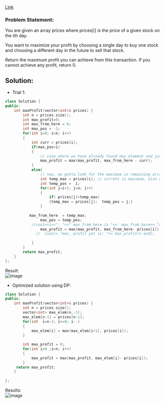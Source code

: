[Link](https://leetcode.com/problems/best-time-to-buy-and-sell-stock/)   

### Problem Statement:  
You are given an array prices where prices[i] is the price of a given stock on the ith day.

You want to maximize your profit by choosing a single day to buy one stock and choosing a different day in the future to sell that stock.

Return the maximum profit you can achieve from this transaction. If you cannot achieve any profit, return 0.



## Solution:  

- Trial 1:  

```cpp
class Solution {
public:
    int maxProfit(vector<int>& prices) {
        int n = prices.size();
        int max_profit=0;
        int max_from_here = 0;
        int max_pos = -1;
        for(int i=0; i<n; i++)
        {
            int curr = prices[i];
            if(max_pos>i)
            {
                // case where we have already found max_element and just difference is needed
                max_profit = max(max_profit, max_from_here - curr);
            }
            else{
                // now, we gotta look for the maximum in remaining array
                int temp_max = prices[i]; // current is maximum, also covering cases of no element being smaller than it;
                int temp_pos =  i;
                for(int j=i+1; j<n; j++)
                {   
                    if( prices[j]>temp_max)
                    {temp_max = prices[j];  temp_pos = j;}                
                }
                
           max_from_here  = temp_max;
                max_pos = temp_pos;
            //cout<<i<<": "<<" max_from_here is "<<  max_from_here<< "at pos "<< max_pos<<endl;
                max_profit = max(max_profit, max_from_here- prices[i]);
              //  cout<< "max_ profit yet is: "<< max_profit<< endl;
           
            }
        }
        return max_profit;
    }
};
```

Result:  
![image](https://user-images.githubusercontent.com/64036955/174818822-a3fbc766-f461-4c89-89a6-c656f90171e6.png)



- Optimized solution using DP:  

```cpp
class Solution {
public:
    int maxProfit(vector<int>& prices) {
        int n = prices.size();
        vector<int> max_elem(n,-1);
        max_elem[n-1] = prices[n-1];
        for(int  i=n-2; i>=0; i--)
        {
            max_elem[i] = max(max_elem[i+1], prices[i]);
        }
        
        int max_profit = 0;
        for(int i=0 ;i<n; i++)
        {
            max_profit = max(max_profit, max_elem[i]- prices[i]);
        }
     return max_profit;
    }
   
};
```

Results:   
![image](https://user-images.githubusercontent.com/64036955/174819017-0911a297-f638-48d4-a19f-ae962359600d.png)


